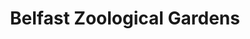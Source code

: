 ---
title: "Belfast Zoological Gardens"
address: "Antrim Rd, Newtownabbey, Co. Antrim BT36 7PN"
tel: "028 9077 6277"
county: "Antrim"
category: "Zoos And Aquariums"
type: "Content"
lat: "54.658255"
lng: "-5.940495"
---